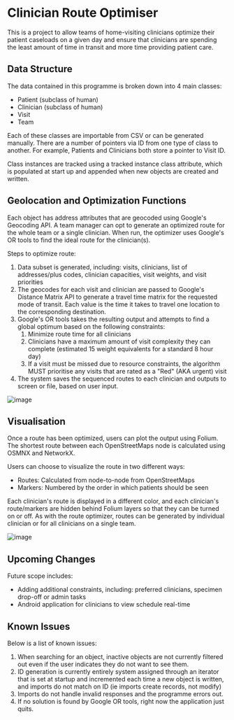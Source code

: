 # Clinician Route Optimiser

This is a project to allow teams of home-visiting clinicians optimize their patient caseloads on a given day and ensure that clinicians are spending the least amount of time in transit and more time providing patient care.

## Data Structure
The data contained in this programme is broken down into 4 main classes:
* Patient (subclass of human)
* Clinician (subclass of human)
* Visit
* Team

Each of these classes are importable from CSV or can be generated manually. There are a number of pointers via ID from one type of class to another. For example, Patients and Clinicians both store a pointer to Visit ID.

Class instances are tracked using a tracked instance class attribute, which is populated at start up and appended when new objects are created and written.

## Geolocation and Optimization Functions
Each object has address attributes that are geocoded using Google's Geocoding API. A team manager can opt to generate an optimized route for the whole team or a single clinician. When run, the optimizer uses Google's OR tools to find the ideal route for the clinician(s).

Steps to optimize route:
1. Data subset is generated, including: visits, clinicians, list of addresses/plus codes, clinician capacities, visit weights, and visit priorities
2. The geocodes for each visit and clinician are passed to Google's Distance Matrix API to generate a travel time matrix for the requested mode of transit. Each value is the time it takes to travel one location to the corresponding destination.
3. Google's OR tools takes the resulting output and attempts to find a global optimum based on the following constraints:
    1. Minimize route time for all clinicians
    2. Clinicians have a maximum amount of visit complexity they can complete (estimated 15 weight equivalents for a standard 8 hour day)
    3. If a visit must be missed due to resource constraints, the algorithm MUST prioritise any visits that are rated as a "Red" (AKA urgent) visit
4. The system saves the sequenced routes to each clinician and outputs to screen or file, based on user input.

![image](https://user-images.githubusercontent.com/24849659/206609866-7df57930-bcee-41e7-9533-c9be50e37d9d.png)

## Visualisation
Once a route has been optimized, users can plot the output using Folium. The shortest route between each OpenStreetMaps node is calculated using OSMNX and NetworkX.

Users can choose to visualize the route in two different ways:
* Routes: Calculated from node-to-node from OpenStreetMaps
* Markers: Numbered by the order in which patients should be seen

Each clinician's route is displayed in a different color, and each clinician's route/markers are hidden behind Folium layers so that they can be turned on or off. As with the route optimizer, routes can be generated by individual clinician or for all clinicians on a single team.

![image](https://user-images.githubusercontent.com/24849659/207722262-3b9ef354-5145-4009-8531-eb324099dffc.png)



## Upcoming Changes
Future scope includes:
* Adding additional constraints, including: preferred clinicians, specimen drop-off or admin tasks
* Android application for clinicians to view schedule real-time

## Known Issues
Below is a list of known issues:
1. When searching for an object, inactive objects are not currently filtered out even if the user indicates they do not want to see them.
2. ID generation is currently entirely system assigned through an iterator that is set at startup and incremented each time a new object is written, and imports do not match on ID (ie imports create records, not modify)
3. Imports do not handle invalid responses and the programme errors out.
4. If no solution is found by Google OR tools, right now the application just quits.
